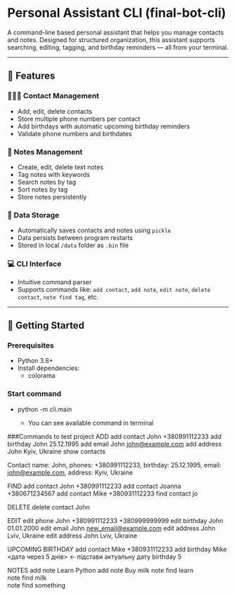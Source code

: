 # Personal Assistant CLI (final-bot-cli)

A command-line based personal assistant that helps you manage contacts and notes. Designed for structured organization, this assistant supports searching, editing, tagging, and birthday reminders — all from your terminal.

---

## 📌 Features

### 🧑‍🤝‍🧑 Contact Management
- Add, edit, delete contacts
- Store multiple phone numbers per contact
- Add birthdays with automatic upcoming birthday reminders
- Validate phone numbers and birthdates

### 📝 Notes Management
- Create, edit, delete text notes
- Tag notes with keywords
- Search notes by tag
- Sort notes by tag
- Store notes persistently

### 💾 Data Storage
- Automatically saves contacts and notes using `pickle`
- Data persists between program restarts
- Stored in local `/data` folder as `.bin` file

### 💻 CLI Interface
- Intuitive command parser
- Supports commands like: `add contact`, `add note`, `edit note`, `delete contact`, `note find tag`, etc.

---

## 🚀 Getting Started

### Prerequisites

- Python 3.8+
- Install dependencies:
    - colorama

### Start command

- python -m cli.main

    - You can see available command in terminal

###Commands to test project
ADD
add contact John +380991112233
add birthday John 25.12.1995
add email John john@example.com
add address John Kyiv, Ukraine
show contacts

Contact name: John, phones: +380991112233, birthday: 25.12.1995, email: john@example.com, address: Kyiv, Ukraine



FIND
add contact John +380991112233
add contact Joanna +380671234567
add contact Mike +380931112233
find contact jo


DELETE
delete contact John

EDIT
edit phone John +380991112233 +380999999999
edit birthday John 01.01.2000
edit email John new_email@example.com
edit address John Lviv, Ukraine
edit address John Lviv, Ukraine

UPCOMING BIRTHDAY
add contact Mike +380931112233
add birthday Mike <дата через 5 днів>  ← підстави актуальну дату
birthday 5



NOTES
add note Learn Python
add note Buy milk
note find learn    
note find milk      
note find something 

